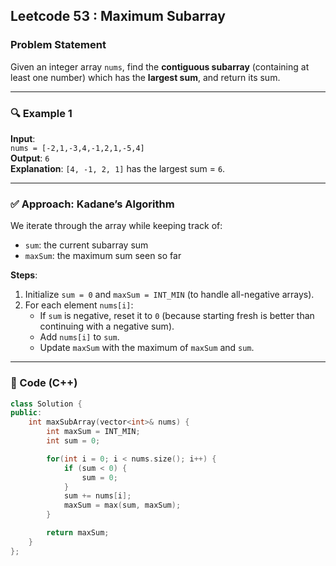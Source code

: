 ## Leetcode 53 : Maximum Subarray

### Problem Statement
Given an integer array `nums`, find the **contiguous subarray** (containing at least one number) which has the **largest sum**, and return its sum.

---

### 🔍 Example 1
**Input**:  
`nums = [-2,1,-3,4,-1,2,1,-5,4]`  
**Output**: `6`  
**Explanation**: `[4, -1, 2, 1]` has the largest sum = `6`.

---

### ✅ Approach: Kadane’s Algorithm

We iterate through the array while keeping track of:
- `sum`: the current subarray sum
- `maxSum`: the maximum sum seen so far

**Steps**:
1. Initialize `sum = 0` and `maxSum = INT_MIN` (to handle all-negative arrays).
2. For each element `nums[i]`:
   - If `sum` is negative, reset it to `0` (because starting fresh is better than continuing with a negative sum).
   - Add `nums[i]` to `sum`.
   - Update `maxSum` with the maximum of `maxSum` and `sum`.

---

### 📌 Code (C++)
```cpp
class Solution {
public:
    int maxSubArray(vector<int>& nums) {
        int maxSum = INT_MIN;
        int sum = 0;

        for(int i = 0; i < nums.size(); i++) {
            if (sum < 0) {
                sum = 0;
            }
            sum += nums[i];
            maxSum = max(sum, maxSum);
        }

        return maxSum;
    }
};
